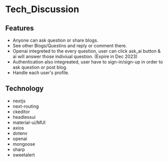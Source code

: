 # Tech_Discussion


## Features
- Anyone can ask question or share blogs.
- See other Blogs/Questins and reply or comment there.
- Openai integreted to the every question, user can click ask_ai button & ai will answer those indiviual question. (Expire in Dec 2023)
- Authentication also integreated, user have to sign-in/sign-up in order to ask question or post blog.
- Handle each user's profile.

## Technology
- nextjs
- next-routing
- ckeditor
- headlessui
- material-ui/MUI
- axios
- dotenv
- openai
- mongoose
- sharp
- sweetalert
